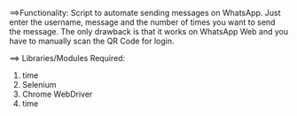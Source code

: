 ==>Functionality:
Script to automate sending messages on WhatsApp. Just enter the username, message and the number of times 
you want to send the message. The only drawback is that it works on WhatsApp Web and you have to manually
scan the QR Code for login.


==> Libraries/Modules Required:
1) time
2) Selenium
3) Chrome WebDriver
4) time


